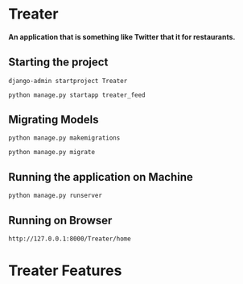 # Treater
#### An application that is something like Twitter that it for restaurants.

## Starting the project
`django-admin startproject Treater`

`python manage.py startapp treater_feed`

## Migrating Models
`python manage.py makemigrations`

`python manage.py migrate`

## Running the application on Machine
`python manage.py runserver`

## Running on Browser 
`http://127.0.0.1:8000/Treater/home`

# Treater Features
